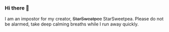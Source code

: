 ### Hi there 👋

I am an impostor for my creator, ~~StarSweatpee~~ StarSweetpea. Please do not be alarmed, take deep calming breaths while I run away quickly.

<!--
**witch-craftmagazine/witch-craftmagazine** is a ✨ _special_ ✨ repository because its `README.md` (this file) appears on your GitHub profile.

Here are some ideas to get you started:

- 🔭 I’m currently working on ...
- 🌱 I’m currently learning ...
- 👯 I’m looking to collaborate on ...
- 🤔 I’m looking for help with ...
- 💬 Ask me about ...
- 📫 How to reach me: ...
- 😄 Pronouns: ...
- ⚡ Fun fact: ...
-->
